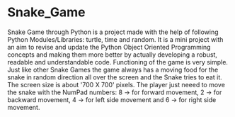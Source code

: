 # Snake_Game

Snake Game through Python is a project made with the help of following Python Modules/Libraries: turtle, time and random.
It is a mini project with an aim to revise and update the Python Object Oriented Programming concepts and making them more better by actually developing a robust, readable and understandable code.
Functioning of the game is very simple. Just like other Snake Games the game always has a moving food for the snake in random direction all over the screen and the Snake tries to eat it. The screen size is about '700 X 700' pixels. The player just neeed to move the snake with the NumPad numbers: 8 -> for forward movement, 2 -> for backward movement,        4 -> for left side movement  and 6 -> for right side movement.
 
